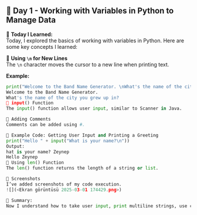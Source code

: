 ## 📝 Day 1 - Working with Variables in Python to Manage Data  

📌 **Today I Learned:**  
Today, I explored the basics of working with variables in Python. Here are some key concepts I learned:  

🔹 **Using `\n` for New Lines**  
The `\n` character moves the cursor to a new line when printing text.  

**Example:**  
```python
print("Welcome to the Band Name Generator. \nWhat's the name of the city you grew up in?")
Welcome to the Band Name Generator.  
What's the name of the city you grew up in?
🔹 input() Function
The input() function allows user input, similar to Scanner in Java.

🔹 Adding Comments
Comments can be added using #.

🔹 Example Code: Getting User Input and Printing a Greeting
print("Hello " + input("What is your name?\n"))
Output:
hat is your name? Zeynep  
Hello Zeynep
🔹 Using len() Function
The len() function returns the length of a string or list.

📸 Screenshots
I’ve added screenshots of my code execution.
![](<Ekran görüntüsü 2025-03-01 174429.png>)

🎯 Summary:
Now I understand how to take user input, print multiline strings, use comments, and calculate the length of strings!

